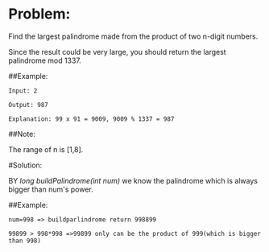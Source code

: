 # Problem:  

Find the largest palindrome made from the product of two n-digit numbers.

Since the result could be very large, you should return the largest palindrome mod 1337.

##Example:

	Input: 2  

	Output: 987  

	Explanation: 99 x 91 = 9009, 9009 % 1337 = 987  

##Note:

The range of n is [1,8].

#Solution:  

BY *long buildPalindrome(int num)* we know the palindrome which is always bigger than num's power.

##Example:

	num=998 => buildparlindrome return 998899  
	
	99899 > 998*998 =>99899 only can be the product of 999(which is bigger than 998)  






